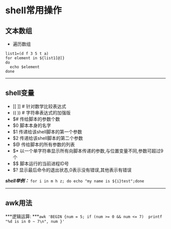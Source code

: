 # shell常用操作

## 文本数组
+ 遍历数组
```
list1=(d f 3 5 t a)
for element in ${list1[@]}
do
  echo $element
done
```
---
## shell变量
+ [[ ]]  # 针对数学比较表达式
+ (( ))  # 字符串表达式的加强版
+ $#	传给脚本的参数个数
+ $0	脚本本身的名字
+ $1	传递给该shell脚本的第一个参数
+ $2	传递给该shell脚本的第二个参数
+ $@	传给脚本的所有参数的列表
+ $*	以一个单字符串显示所有向脚本传递的参数,与位置变量不同,参数可超过9个
+ $$	脚本运行的当前进程ID号
+ $?	显示最后命令的退出状态,0表示没有错误,其他表示有错误 

***shell举例：*** ```for i in m h z; do echo "my name is ${i}test";done```

---

## awk用法

***逻辑运算: ***```awk 'BEGIN {num = 5; if (num >= 0 && num <= 7)  printf "%d is in 0 ~ 7\n", num }'```
